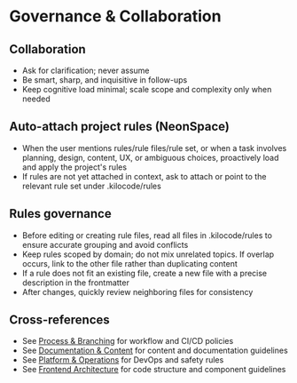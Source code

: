 # Governance & Collaboration

## Collaboration

- Ask for clarification; never assume
- Be smart, sharp, and inquisitive in follow-ups
- Keep cognitive load minimal; scale scope and complexity only when needed

## Auto-attach project rules (NeonSpace)

- When the user mentions rules/rule files/rule set, or when a task involves planning, design, content, UX, or ambiguous choices, proactively load and apply the project's rules
- If rules are not yet attached in context, ask to attach or point to the relevant rule set under .kilocode/rules

## Rules governance

- Before editing or creating rule files, read all files in .kilocode/rules to ensure accurate grouping and avoid conflicts
- Keep rules scoped by domain; do not mix unrelated topics. If overlap occurs, link to the other file rather than duplicating content
- If a rule does not fit an existing file, create a new file with a precise description in the frontmatter
- After changes, quickly review neighboring files for consistency

## Cross-references

- See [Process & Branching](process-branching-ci.md) for workflow and CI/CD policies
- See [Documentation & Content](docs-content-standards.md) for content and documentation guidelines
- See [Platform & Operations](platform-operations.md) for DevOps and safety rules
- See [Frontend Architecture](frontend-architecture.md) for code structure and component guidelines